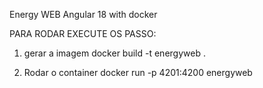 Energy WEB Angular 18 with docker

PARA RODAR EXECUTE OS PASSO:
1) gerar a imagem 
docker build -t energyweb .

2) Rodar o container
docker run -p 4201:4200 energyweb


